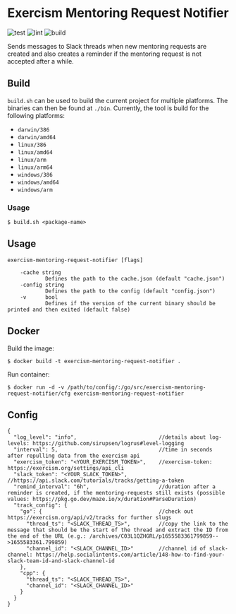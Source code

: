 # Exercism Mentoring Request Notifier

![test](https://github.com/eklatzer/exercism-mentoring-request-notifier/actions/workflows/test.yml/badge.svg)
![lint](https://github.com/eklatzer/exercism-mentoring-request-notifier/actions/workflows/lint.yml/badge.svg)
![build](https://github.com/eklatzer/exercism-mentoring-request-notifier/actions/workflows/build.yml/badge.svg)

Sends messages to Slack threads when new mentoring requests are created and also creates a reminder if the mentoring request is not accepted after a while.

## Build

`build.sh` can be used to build the current project for multiple platforms. The binaries can then be found at `./bin`. Currently, the tool is build for the following platforms:
* `darwin/386`
* `darwin/amd64`
* `linux/386`
* `linux/amd64`
* `linux/arm`
* `linux/arm64`
* `windows/386`
* `windows/amd64`
* `windows/arm`

### Usage

```console
$ build.sh <package-name>
```

## Usage

````console
exercism-mentoring-request-notifier [flags]

    -cache string
            Defines the path to the cache.json (default "cache.json")
    -config string
            Defines the path to the config (default "config.json")
    -v      bool
            Defines if the version of the current binary should be printed and then exited (default false)
````

## Docker

Build the image:

```console
$ docker build -t exercism-mentoring-request-notifier .
```

Run container:

````console
$ docker run -d -v /path/to/config/:/go/src/exercism-mentoring-request-notifier/cfg exercism-mentoring-request-notifier
````

## Config

````
{
  "log_level": "info",                          //details about log-levels: https://github.com/sirupsen/logrus#level-logging
  "interval": 5,                                //time in seconds after repulling data from the exercism api
  "exercism_token": "<YOUR_EXERCISM_TOKEN>",    //exercism-token: https://exercism.org/settings/api_cli
  "slack_token": "<YOUR_SLACK_TOKEN>",          //https://api.slack.com/tutorials/tracks/getting-a-token
  "remind_interval": "6h",                      //duration after a reminder is created, if the mentoring-requests still exists (possible values: https://pkg.go.dev/maze.io/x/duration#ParseDuration)
  "track_config": {
    "go": {                                     //check out https://exercism.org/api/v2/tracks for further slugs
      "thread_ts": "<SLACK_THREAD_TS>",         //copy the link to the message that should be the start of the thread and extract the ID from the end of the URL (e.g.: /archives/C03L1QZHGRL/p1655583361799859-->1655583361.799859)
      "channel_id": "<SLACK_CHANNEL_ID>"        //channel id of slack-channel: https://help.socialintents.com/article/148-how-to-find-your-slack-team-id-and-slack-channel-id
    },
    "cpp": {
      "thread_ts": "<SLACK_THREAD_TS>",
      "channel_id": "<SLACK_CHANNEL_ID>"
    }
  }
}
````